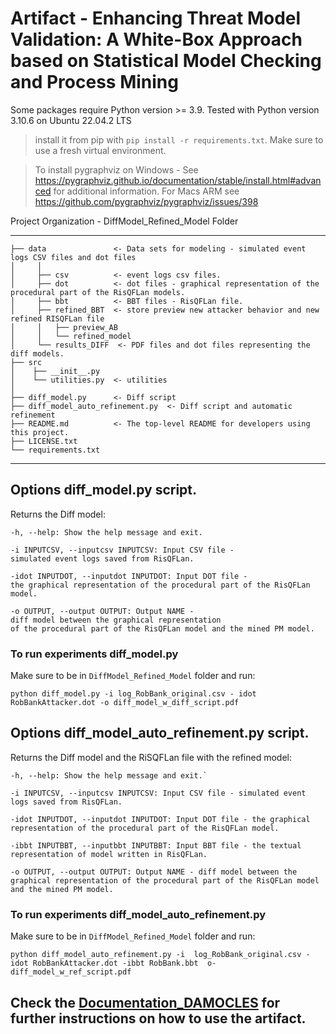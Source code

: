 # Artifact -  Enhancing Threat Model Validation: A White-Box Approach based on Statistical Model Checking and Process Mining

Some packages require Python version >= 3.9. Tested with Python version 3.10.6 on Ubuntu 22.04.2 LTS

> install it from pip with `pip install -r requirements.txt`. Make sure to use a fresh virtual environment.


> To install pygraphviz on Windows - See https://pygraphviz.github.io/documentation/stable/install.html#advanced for additional information.
> For Macs ARM see https://github.com/pygraphviz/pygraphviz/issues/398 

Project Organization - DiffModel_Refined_Model Folder

------------

    
    ├── data               <- Data sets for modeling - simulated event logs CSV files and dot files
    │     │
    │     ├── csv          <- event logs csv files.
    │     ├── dot          <- dot files - graphical representation of the procedural part of the RisQFLan models.
    │     ├── bbt          <- BBT files - RisQFLan file.
    │     ├── refined_BBT  <- store preview new attacker behavior and new refined RISQFLan file      
    │     │   ├── preview_AB
    │     │   └── refined_model
    │     └── results_DIFF  <- PDF files and dot files representing the diff models. 
    ├── src          	   
    │    ├── __init__.py
    │    └── utilities.py  <- utilities
    │
    ├── diff_model.py      <- Diff script
    ├── diff_model_auto_refinement.py  <- Diff script and automatic refinement
    ├── README.md          <- The top-level README for developers using this project.
    ├── LICENSE.txt
    └── requirements.txt
   
--------

## Options diff_model.py script. 

Returns the Diff model:


	-h, --help: Show the help message and exit.
	
	-i INPUTCSV, --inputcsv INPUTCSV: Input CSV file - 
 	simulated event logs saved from RisQFLan.
	
	-idot INPUTDOT, --inputdot INPUTDOT: Input DOT file - 
 	the graphical representation of the procedural part of the RisQFLan model.
	
	-o OUTPUT, --output OUTPUT: Output NAME - 
 	diff model between the graphical representation 
  	of the procedural part of the RisQFLan model and the mined PM model.

    
### To run experiments diff_model.py

Make sure to be in `DiffModel_Refined_Model` folder and run: 

`python diff_model.py -i log_RobBank_original.csv - idot RobBankAttacker.dot -o diff_model_w_diff_script.pdf`


## Options diff_model_auto_refinement.py script. 

Returns the Diff model and the RiSQFLan file with the refined model:


	-h, --help: Show the help message and exit.`
	
	-i INPUTCSV, --inputcsv INPUTCSV: Input CSV file - simulated event
	logs saved from RisQFLan.
	
	-idot INPUTDOT, --inputdot INPUTDOT: Input DOT file - the graphical
	representation of the procedural part of the RisQFLan model.
	
	-ibbt INPUTBBT, --inputbbt INPUTBBT: Input BBT file - the textual
	representation of model written in RisQFLan.
	
	-o OUTPUT, --output OUTPUT: Output NAME - diff model between the
	graphical representation of the procedural part of the RisQFLan model
	and the mined PM model.

    
### To run experiments diff_model_auto_refinement.py

Make sure to be in `DiffModel_Refined_Model` folder and run: 

`python diff_model_auto_refinement.py -i  log_RobBank_original.csv -idot RobBankAttacker.dot -ibbt RobBank.bbt  o- diff_model_w_ref_script.pdf`


## Check the [Documentation_DAMOCLES](https://github.com/rcasaluce/diff_model_refinement/blob/main/Documentation_DAMOCLES.pdf) for further instructions on how to use the artifact.
